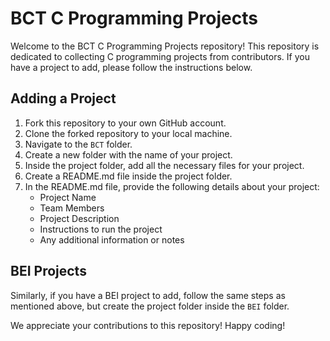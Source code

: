 # BCT C Programming Projects

Welcome to the BCT C Programming Projects repository! This repository is dedicated to collecting C programming projects from contributors. If you have a project to add, please follow the instructions below.

## Adding a Project

1. Fork this repository to your own GitHub account.
2. Clone the forked repository to your local machine.
3. Navigate to the `BCT` folder.
4. Create a new folder with the name of your project.
5. Inside the project folder, add all the necessary files for your project.
6. Create a README.md file inside the project folder.
7. In the README.md file, provide the following details about your project:
   - Project Name
   - Team Members
   - Project Description
   - Instructions to run the project
   - Any additional information or notes

## BEI Projects

Similarly, if you have a BEI project to add, follow the same steps as mentioned above, but create the project folder inside the `BEI` folder.

We appreciate your contributions to this repository! Happy coding!
